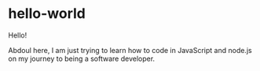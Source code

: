 # hello-world

Hello!

Abdoul here, I am just trying to learn how to code in JavaScript and node.js on my journey to being a software developer.
